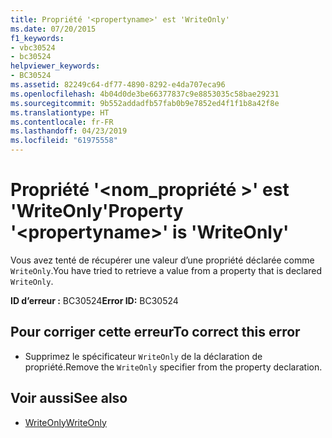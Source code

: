 ```yaml
---
title: Propriété '<propertyname>' est 'WriteOnly'
ms.date: 07/20/2015
f1_keywords:
- vbc30524
- bc30524
helpviewer_keywords:
- BC30524
ms.assetid: 82249c64-df77-4890-8292-e4da707eca96
ms.openlocfilehash: 4b04d0de3be66377837c9e8853035c58bae29231
ms.sourcegitcommit: 9b552addadfb57fab0b9e7852ed4f1f1b8a42f8e
ms.translationtype: HT
ms.contentlocale: fr-FR
ms.lasthandoff: 04/23/2019
ms.locfileid: "61975558"
---
```

# <a name="property-propertyname-is-writeonly"></a><span data-ttu-id="77c02-102">Propriété '\<nom_propriété >' est 'WriteOnly'</span><span class="sxs-lookup"><span data-stu-id="77c02-102">Property '\<propertyname>' is 'WriteOnly'</span></span>
<span data-ttu-id="77c02-103">Vous avez tenté de récupérer une valeur d’une propriété déclarée comme `WriteOnly`.</span><span class="sxs-lookup"><span data-stu-id="77c02-103">You have tried to retrieve a value from a property that is declared `WriteOnly`.</span></span>  
  
 <span data-ttu-id="77c02-104">**ID d’erreur :** BC30524</span><span class="sxs-lookup"><span data-stu-id="77c02-104">**Error ID:** BC30524</span></span>  
  
## <a name="to-correct-this-error"></a><span data-ttu-id="77c02-105">Pour corriger cette erreur</span><span class="sxs-lookup"><span data-stu-id="77c02-105">To correct this error</span></span>  
  
- <span data-ttu-id="77c02-106">Supprimez le spécificateur `WriteOnly` de la déclaration de propriété.</span><span class="sxs-lookup"><span data-stu-id="77c02-106">Remove the `WriteOnly` specifier from the property declaration.</span></span>  
  
## <a name="see-also"></a><span data-ttu-id="77c02-107">Voir aussi</span><span class="sxs-lookup"><span data-stu-id="77c02-107">See also</span></span>

- [<span data-ttu-id="77c02-108">WriteOnly</span><span class="sxs-lookup"><span data-stu-id="77c02-108">WriteOnly</span></span>](../../visual-basic/language-reference/modifiers/writeonly.md)
